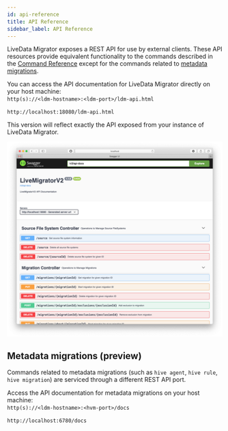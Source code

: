 ```yaml
---
id: api-reference
title: API Reference
sidebar_label: API Reference
---
```


LiveData Migrator exposes a REST API for use by external clients. These API resources provide equivalent functionality to the commands described in the [Command Reference](./command-reference.md) except for the commands related to [metadata migrations](#metadata-migrations).

You can access the API documentation for LiveData Migrator directly on your host machine:  
`http(s)://<ldm-hostname>:<ldm-port>/ldm-api.html`

```text title="Example"
http://localhost:18080/ldm-api.html
```

This version will reflect exactly the API exposed from your instance of LiveData Migrator.

[![LiveData Migrator Swagger Documentation](/img/swagger.png)](http://localhost:18080/ldm-api.html)

## Metadata migrations (preview)

Commands related to metadata migrations (such as `hive agent`, `hive rule`, `hive migration`) are serviced through a different REST API port.

Access the API documentation for metadata migrations on your host machine:  
`http(s)://<ldm-hostname>:<hvm-port>/docs`

```text title="Example"
http://localhost:6780/docs
```
